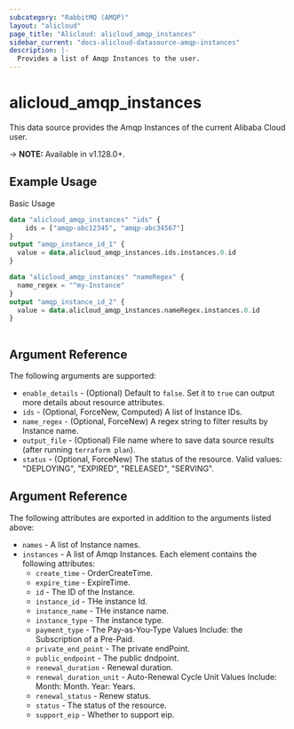```yaml
---
subcategory: "RabbitMQ (AMQP)"
layout: "alicloud"
page_title: "Alicloud: alicloud_amqp_instances"
sidebar_current: "docs-alicloud-datasource-amqp-instances"
description: |-
  Provides a list of Amqp Instances to the user.
---
```


# alicloud\_amqp\_instances

This data source provides the Amqp Instances of the current Alibaba Cloud user.

-> **NOTE:** Available in v1.128.0+.

## Example Usage

Basic Usage

```terraform
data "alicloud_amqp_instances" "ids" {
	ids = ["amqp-abc12345", "amqp-abc34567"]
}
output "amqp_instance_id_1" {
  value = data.alicloud_amqp_instances.ids.instances.0.id
}

data "alicloud_amqp_instances" "nameRegex" {
  name_regex = "^my-Instance"
}
output "amqp_instance_id_2" {
  value = data.alicloud_amqp_instances.nameRegex.instances.0.id
}
            
```

## Argument Reference

The following arguments are supported:

* `enable_details` - (Optional) Default to `false`. Set it to `true` can output more details about resource attributes.
* `ids` - (Optional, ForceNew, Computed)  A list of Instance IDs.
* `name_regex` - (Optional, ForceNew) A regex string to filter results by Instance name.
* `output_file` - (Optional) File name where to save data source results (after running `terraform plan`).
* `status` - (Optional, ForceNew) The status of the resource. Valid values: "DEPLOYING", "EXPIRED", "RELEASED", "SERVING".

## Argument Reference

The following attributes are exported in addition to the arguments listed above:

* `names` - A list of Instance names.
* `instances` - A list of Amqp Instances. Each element contains the following attributes:
	* `create_time` - OrderCreateTime.
	* `expire_time` - ExpireTime.
	* `id` - The ID of the Instance.
	* `instance_id` - THe instance Id.
	* `instance_name` - THe instance name.
	* `instance_type` - The instance type.
	* `payment_type` - The Pay-as-You-Type Values Include: the Subscription of a Pre-Paid.
	* `private_end_point` - The private endPoint.
	* `public_endpoint` - The public dndpoint.
	* `renewal_duration` - Renewal duration.
	* `renewal_duration_unit` - Auto-Renewal Cycle Unit Values Include: Month: Month. Year: Years.
	* `renewal_status` - Renew status.
	* `status` - The status of the resource.
	* `support_eip` - Whether to support eip.